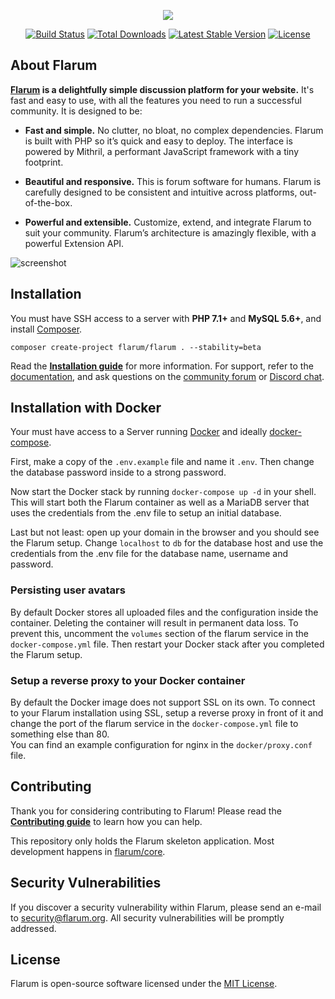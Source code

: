 <p align="center"><img src="https://flarum.org/img/logo.png"></p>

<p align="center">
<a href="https://travis-ci.org/flarum/core"><img src="https://travis-ci.org/flarum/core.svg" alt="Build Status"></a>
<a href="https://packagist.org/packages/flarum/core"><img src="https://poser.pugx.org/flarum/core/d/total.svg" alt="Total Downloads"></a>
<a href="https://packagist.org/packages/flarum/core"><img src="https://poser.pugx.org/flarum/core/v/stable.svg" alt="Latest Stable Version"></a>
<a href="https://packagist.org/packages/flarum/core"><img src="https://poser.pugx.org/flarum/core/license.svg" alt="License"></a>
</p>

## About Flarum

**[Flarum](https://flarum.org/) is a delightfully simple discussion platform for your website.** It's fast and easy to use, with all the features you need to run a successful community. It is designed to be:

* **Fast and simple.** No clutter, no bloat, no complex dependencies. Flarum is built with PHP so it’s quick and easy to deploy. The interface is powered by Mithril, a performant JavaScript framework with a tiny footprint.

* **Beautiful and responsive.** This is forum software for humans. Flarum is carefully designed to be consistent and intuitive across platforms, out-of-the-box.

* **Powerful and extensible.** Customize, extend, and integrate Flarum to suit your community. Flarum’s architecture is amazingly flexible, with a powerful Extension API.

![screenshot](https://flarum.org/img/screenshot.png)

## Installation

You must have SSH access to a server with **PHP 7.1+** and **MySQL 5.6+**, and install [Composer](https://getcomposer.org/).

```
composer create-project flarum/flarum . --stability=beta
```

Read the **[Installation guide](https://flarum.org/docs/install.html)** for more information. For support, refer to the [documentation](https://flarum.org/docs/), and ask questions on the [community forum](https://discuss.flarum.org/) or [Discord chat](https://flarum.org/discord/).

## Installation with Docker

Your must have access to a Server running [Docker](https://docs.docker.com/install/) and ideally [docker-compose](https://docs.docker.com/compose/).

First, make a copy of the `.env.example` file and name it `.env`. Then change the database password inside to a strong password.

Now start the Docker stack by running `docker-compose up -d` in your shell. This will start both the Flarum container as well as a MariaDB server that uses the credentials from the .env file to setup an initial database.

Last but not least: open up your domain in the browser and you should see the Flarum setup. Change `localhost` to `db` for the database host and use the credentials from the .env file for the database name, username and password.

### Persisting user avatars

By default Docker stores all uploaded files and the configuration inside the container. Deleting the container will result in permanent data loss. To prevent this, uncomment the `volumes` section of the flarum service in the `docker-compose.yml` file. Then restart your Docker stack after you completed the Flarum setup.

### Setup a reverse proxy to your Docker container

By default the Docker image does not support SSL on its own. To connect to your Flarum installation using SSL, setup a reverse proxy in front of it and change the port of the flarum service in the `docker-compose.yml` file to something else than 80.  
You can find an example configuration for nginx in the `docker/proxy.conf` file.

## Contributing

Thank you for considering contributing to Flarum! Please read the **[Contributing guide](https://flarum.org/docs/contributing.html)** to learn how you can help.

This repository only holds the Flarum skeleton application. Most development happens in [flarum/core](https://github.com/flarum/core).

## Security Vulnerabilities

If you discover a security vulnerability within Flarum, please send an e-mail to [security@flarum.org](mailto:security@flarum.org). All security vulnerabilities will be promptly addressed.

## License

Flarum is open-source software licensed under the [MIT License](https://github.com/flarum/flarum/blob/master/LICENSE).

